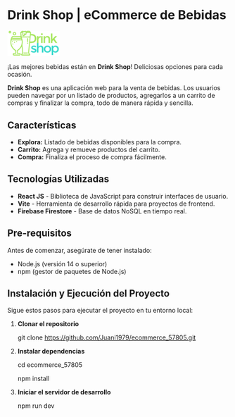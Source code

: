 # Drink Shop | eCommerce de Bebidas

<img src="src/assets/logo_drinkshop.png" alt="Drink Shop Logo" width="120"/>

¡Las mejores bebidas están en **Drink Shop**! Deliciosas opciones para cada ocasión.

**Drink Shop** es una aplicación web para la venta de bebidas. Los usuarios pueden navegar por un listado de productos, agregarlos a un carrito de compras y finalizar la compra, todo de manera rápida y sencilla.

## Características

- **Explora:** Listado de bebidas disponibles para la compra.
- **Carrito:** Agrega y remueve productos del carrito.
- **Compra:** Finaliza el proceso de compra fácilmente.

## Tecnologías Utilizadas

- **React JS** - Biblioteca de JavaScript para construir interfaces de usuario.
- **Vite** - Herramienta de desarrollo rápida para proyectos de frontend.
- **Firebase Firestore** - Base de datos NoSQL en tiempo real.

## Pre-requisitos

Antes de comenzar, asegúrate de tener instalado:

- Node.js (versión 14 o superior)
- npm (gestor de paquetes de Node.js)

## Instalación y Ejecución del Proyecto

Sigue estos pasos para ejecutar el proyecto en tu entorno local:

1. **Clonar el repositorio**

   git clone https://github.com/Juani1979/ecommerce_57805.git

2. **Instalar dependencias**

   cd ecommerce_57805

   npm install

3. **Iniciar el servidor de desarrollo**

   npm run dev
